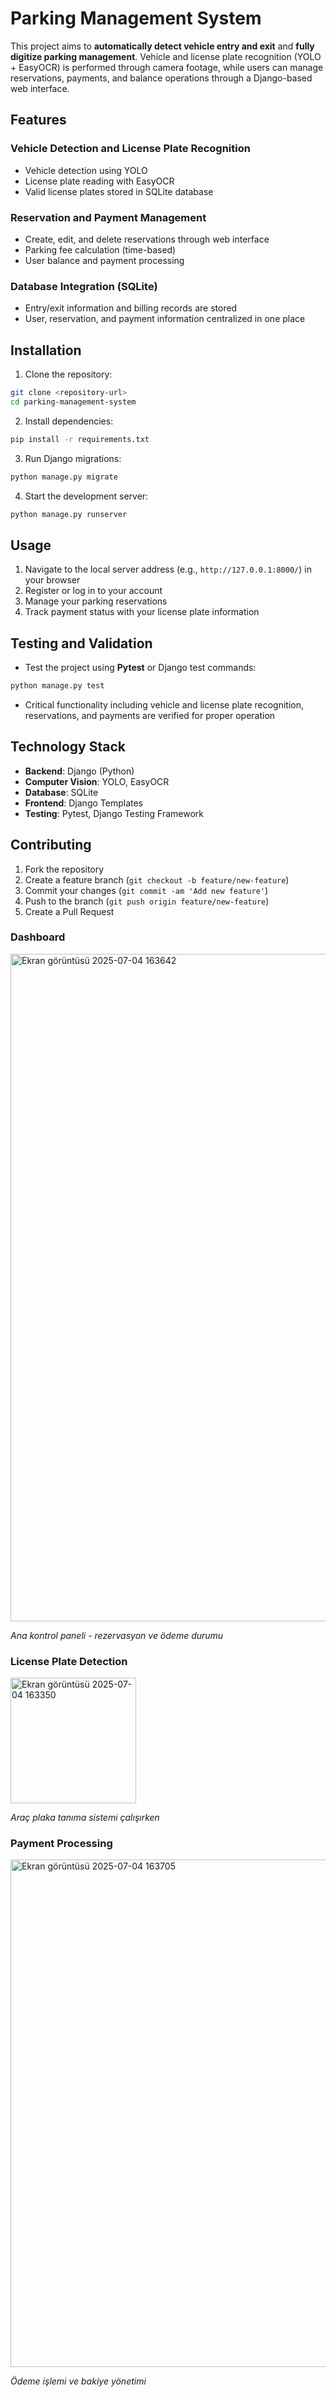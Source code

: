 # Parking Management System

This project aims to **automatically detect vehicle entry and exit** and **fully digitize parking management**. Vehicle and license plate recognition (YOLO + EasyOCR) is performed through camera footage, while users can manage reservations, payments, and balance operations through a Django-based web interface.

## Features

###  Vehicle Detection and License Plate Recognition
- Vehicle detection using YOLO
- License plate reading with EasyOCR
- Valid license plates stored in SQLite database

###  Reservation and Payment Management
- Create, edit, and delete reservations through web interface
- Parking fee calculation (time-based)
- User balance and payment processing

###  Database Integration (SQLite)
- Entry/exit information and billing records are stored
- User, reservation, and payment information centralized in one place

## Installation

1. Clone the repository:
```bash
git clone <repository-url>
cd parking-management-system
```

2. Install dependencies:
```bash
pip install -r requirements.txt
```

3. Run Django migrations:
```bash
python manage.py migrate
```

4. Start the development server:
```bash
python manage.py runserver
```

## Usage

1. Navigate to the local server address (e.g., `http://127.0.0.1:8000/`) in your browser
2. Register or log in to your account
3. Manage your parking reservations
4. Track payment status with your license plate information

## Testing and Validation

- Test the project using **Pytest** or Django test commands:
```bash
python manage.py test
```

- Critical functionality including vehicle and license plate recognition, reservations, and payments are verified for proper operation

## Technology Stack

- **Backend**: Django (Python)
- **Computer Vision**: YOLO, EasyOCR
- **Database**: SQLite
- **Frontend**: Django Templates
- **Testing**: Pytest, Django Testing Framework

## Contributing

1. Fork the repository
2. Create a feature branch (`git checkout -b feature/new-feature`)
3. Commit your changes (`git commit -am 'Add new feature'`)
4. Push to the branch (`git push origin feature/new-feature`)
5. Create a Pull Request


### Dashboard
<img width="1068" alt="Ekran görüntüsü 2025-07-04 163642" src="https://github.com/user-attachments/assets/ae7223ef-ca33-46dc-a71a-5658d53ac789" />

*Ana kontrol paneli - rezervasyon ve ödeme durumu*

### License Plate Detection
<img width="201" alt="Ekran görüntüsü 2025-07-04 163350" src="https://github.com/user-attachments/assets/223d2c59-42d0-4195-a047-b56c29cd0a0b" />

*Araç plaka tanıma sistemi çalışırken*

### Payment Processing
<img width="812" alt="Ekran görüntüsü 2025-07-04 163705" src="https://github.com/user-attachments/assets/5b4ec306-bca7-4530-9e7c-e7ce1dd9ec37" />

*Ödeme işlemi ve bakiye yönetimi*



